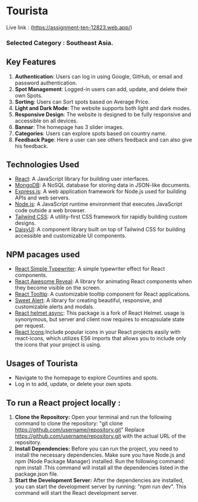 # Tourista

Live link : (https://assignment-ten-12823.web.app/)

### Selected Category : Southeast Asia.


## Key Features

1. **Authentication**: Users can log in using Google, GitHub, or email and password authentication.
2. **Spot Management**: Logged-in users can add, update, and delete their own Spots.
3. **Sorting**: Users can Sort spots based on Average Price.
4. **Light and Dark Mode**: The website supports both light and dark modes.
5. **Responsive Design**: The website is designed to be fully responsive and accessible on all devices.
6. **Bannar**: The homepage has 3 slider images.
7. **Categories**: Users can explore spots based on country name.
8. **Feedback Page**: Here a user can see others feedback and can also give his feedback.


## Technologies Used

- [React](https://reactjs.org/): A JavaScript library for building user interfaces.
- [MongoDB](https://www.mongodb.com/): A NoSQL database for storing data in JSON-like documents.
- [Express.js](https://expressjs.com/): A web application framework for Node.js used for building APIs and web servers.
- [Node.js](https://nodejs.org/): A JavaScript runtime environment that executes JavaScript code outside a web browser.
- [Tailwind CSS](https://tailwindcss.com/): A utility-first CSS framework for rapidly building custom designs.
- [DaisyUI](https://daisyui.com/): A component library built on top of Tailwind CSS for building accessible and customizable UI components.


## NPM pacages used
- [React Simple Typewriter](https://www.npmjs.com/package/react-simple-typewriter): A simple typewriter effect for React components.
- [React Awesome Reveal](https://www.npmjs.com/package/react-awesome-reveal): A library for animating React components when they become visible on the screen.
- [React Tooltip](https://www.npmjs.com/package/react-tooltip): A customizable tooltip component for React applications.
- [Sweet Alert](https://sweetalert2.github.io/): A library for creating beautiful, responsive, and customizable alerts and modals.
- [React helmet async](https://www.npmjs.com/package/react-helmet-async): This package is a fork of React Helmet. <Helmet> usage is synonymous, but server and client now requires <HelmetProvider> to encapsulate state per request.
- [React Icons](https://react-icons.github.io/react-icons/):Include popular icons in your React projects easily with react-icons, which utilizes ES6 imports that allows you to include only the icons that your project is using.


## Usages of Tourista

- Navigate to the homepage to explore Countires and spots.
- Log in to add, update, or delete your own spots.



## To run a React project locally :
1. **Clone the Repository:** Open your terminal and run the following command to clone the repository: "git clone https://github.com/username/repository.git" Replace https://github.com/username/repository.git with the actual URL of the repository.
2. **Install Dependencies:** Before you can run the project, you need to install the necessary dependencies. Make sure you have Node.js and npm (Node Package Manager) installed. Run the following command: npm install .This command will install all the dependencies listed in the package.json file.
3. **Start the Development Server:**
After the dependencies are installed, you can start the development server by running:
"npm run dev". This command will start the React development server.
